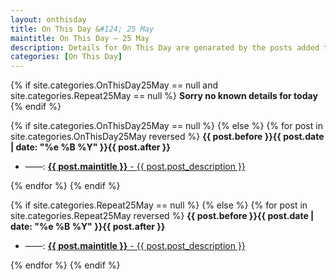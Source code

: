 ```yaml
---
layout: onthisday
title: On This Day &#124; 25 May
maintitle: On This Day — 25 May
description: Details for On This Day are genarated by the posts added to the website so the content is subject to changes/updates over time.
categories: [On This Day]
---
```


{% if site.categories.OnThisDay25May == null and site.categories.Repeat25May == null %}
<strong>Sorry no known details for today</strong>
{% endif %}

{% if site.categories.OnThisDay25May == null %}
{% else %}
{% for post in site.categories.OnThisDay25May reversed %}
<strong>{{ post.before }}{{ post.date | date: "%e %B %Y" }}{{ post.after }}</strong>
<ul>
<li> ——: <a href="{{ post.url }}"><strong>{{ post.maintitle }}</strong> - {{ post.post_description }}</a></li>
</ul>
{% endfor %}
{% endif %}

{% if site.categories.Repeat25May == null %}
{% else %}
{% for post in site.categories.Repeat25May reversed %}
<strong>{{ post.before }}{{ post.date | date: "%e %B %Y" }}{{ post.after }}</strong>
<ul>
<li> ——: <a href="{{ post.url }}"><strong>{{ post.maintitle }}</strong> - {{ post.post_description }}</a></li>
</ul>
{% endfor %}
{% endif %}
